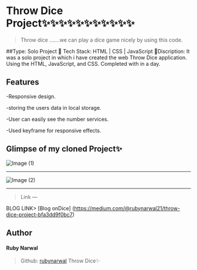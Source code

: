 # Throw Dice Project✨✨✨✨✨✨✨✨✨✨✨

>Throw dice …….we can play a dice game nicely by using this code.

##Type: Solo Project
🤞 Tech Stack: HTML | CSS | JavaScript
🤞Discription: It was a solo project in which i have created the web Throw Dice application. Using the HTML, JavaScript, and CSS. Completed with in a day.

## Features

-Responsive design.

-storing the users data in local storage.

-User can easily see the number services.

-Used keyframe for responsive effects.

## Glimpse of my cloned Project✨


![Image (1)](https://cdn-images-1.medium.com/max/1000/1*AfgPdaGcuVcPpeLtjqhiyQ.png)
*******************************************************************************


![Image (2)](https://cdn-images-1.medium.com/max/1000/1*mnoJwqapLZZ5SKFlRIg2Sw.png)

***********************************************************************

>Link — [](https://github.com/rubynarwal/Dice)

BLOG LINK> [Blog onDice] (https://medium.com/@rubynarwal21/throw-dice-project-bfa3dd9f0bc7)

## Author

#### Ruby Narwal
> Github: [rubynarwal](https://github.com/rubynarwal)
Throw Dice✨